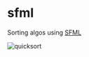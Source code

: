 # sfml

Sorting algos using [SFML](https://github.com/SFML/SFML)

![quicksort](https://github.com/whiteout2/sfml/blob/main3/pics/cocktailsort.png?raw=true)
